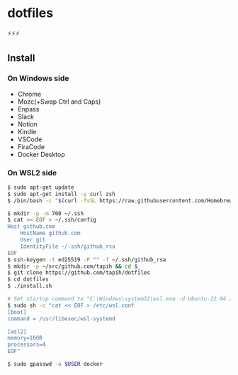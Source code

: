 # dotfiles

⚡⚡⚡

## Install

### On Windows side

- Chrome
- Mozc(+Swap Ctrl and Caps)
- Enpass
- Slack
- Notion
- Kindle
- VSCode
- FiraCode
- Docker Desktop

### On WSL2 side

```sh
$ sudo apt-get update
$ sudo apt-get install -y curl zsh
$ /bin/bash -c "$(curl -fsSL https://raw.githubusercontent.com/Homebrew/install/master/install.sh)"

$ mkdir -p -m 700 ~/.ssh
$ cat << EOF > ~/.ssh/config
Host github.com
    HostName github.com
    User git
    IdentityFile ~/.ssh/github_rsa
EOF
$ ssh-keygen -t ed25519 -P "" -f ~/.ssh/github_rsa
$ mkdir -p ~/src/github.com/tapih && cd $_
$ git clone https://github.com/tapih/dotfiles
$ cd dotfiles
$ ./install.sh

# Set startup command to "C:\Windows\system32\wsl.exe -d Ubuntu-22.04 /usr/libexec/nslogin /usr/bin/zsh"
$ sudo sh -c "cat << EOF > /etc/wsl.conf
[boot]
command = /usr/libexec/wsl-systemd

[wsl2]
memory=16GB
processors=4
EOF"

$ sudo gpasswd -a $USER docker
```


